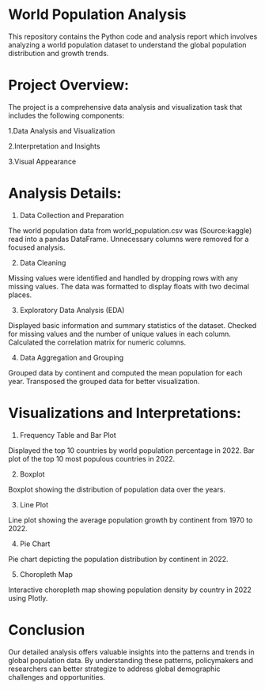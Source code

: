 # World Population Analysis

This repository contains the Python code and analysis report which involves analyzing a world population dataset to understand the global population distribution and growth trends.

# Project Overview:

The project is a comprehensive data analysis and visualization task that includes the following components:

1.Data Analysis and Visualization

2.Interpretation and Insights

3.Visual Appearance

# Analysis Details:

1. Data Collection and Preparation
   
The world population data from world_population.csv was (Source:kaggle) read into a pandas DataFrame.
Unnecessary columns were removed for a focused analysis.

2. Data Cleaning
   
Missing values were identified and handled by dropping rows with any missing values.
The data was formatted to display floats with two decimal places.

3. Exploratory Data Analysis (EDA)
   
Displayed basic information and summary statistics of the dataset.
Checked for missing values and the number of unique values in each column.
Calculated the correlation matrix for numeric columns.

4. Data Aggregation and Grouping
   
Grouped data by continent and computed the mean population for each year.
Transposed the grouped data for better visualization.

# Visualizations and Interpretations:

1. Frequency Table and Bar Plot
   
Displayed the top 10 countries by world population percentage in 2022.
Bar plot of the top 10 most populous countries in 2022.

2. Boxplot

Boxplot showing the distribution of population data over the years.

3. Line Plot
 
Line plot showing the average population growth by continent from 1970 to 2022.

4. Pie Chart
   
Pie chart depicting the population distribution by continent in 2022.

5. Choropleth Map
    
Interactive choropleth map showing population density by country in 2022 using Plotly.

# Conclusion

Our detailed analysis offers valuable insights into the patterns and trends in global population data. By understanding these patterns, policymakers and researchers can better strategize to address global demographic challenges and opportunities.
